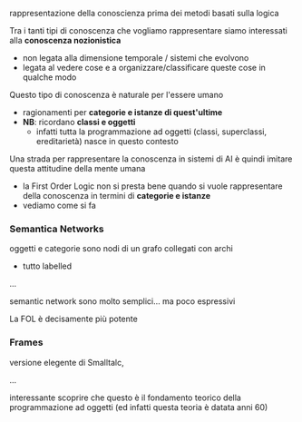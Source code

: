 rappresentazione della conoscienza prima dei metodi basati sulla logica

Tra i tanti tipi di conoscenza che vogliamo rappresentare siamo interessati alla **conoscenza nozionistica**
- non legata alla dimensione temporale / sistemi che evolvono
- legata al vedere cose e a organizzare/classificare queste cose in qualche modo

Questo tipo di conoscenza è naturale per l'essere umano 
- ragionamenti per **categorie e istanze di quest'ultime**
- **NB**: ricordano **classi e oggetti**
    - infatti tutta la programmazione ad oggetti (classi, superclassi, ereditarietà) nasce in questo contesto

Una strada per rappresentare la conoscenza in sistemi di AI è quindi imitare questa attitudine della mente umana
- la First Order Logic non si presta bene quando si vuole rappresentare della conoscenza in termini di **categorie e istanze**
- vediamo come si fa


### Semantica Networks
oggetti e categorie sono nodi di un grafo collegati con archi
- tutto labelled

...

semantic network sono molto semplici... ma poco espressivi

La FOL è decisamente più potente

### Frames
versione elegente di Smalltalc,

...




interessante scoprire che questo è il fondamento teorico della programmazione ad oggetti (ed infatti questa teoria è datata anni 60)